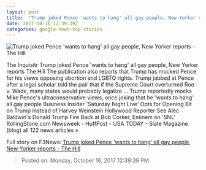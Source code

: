 ```yaml
---
layout: post
title:  "Trump joked Pence 'wants to hang' all gay people, New Yorker reports - The Hill"
date: 2017-10-16 12:39:39Z
categories: google-news-top-stories
---
```


![Trump joked Pence 'wants to hang' all gay people, New Yorker reports - The Hill](http://thehill.com/sites/default/files/pencemike_091917gn_lead.jpg)

The Inquisitr Trump joked Pence 'wants to hang' all gay people, New Yorker reports The Hill The publication also reports that Trump has mocked Pence for his views opposing abortion and LGBTQ rights. Trump jabbed at Pence after a legal scholar told the pair that if the Supreme Court overturned Roe v. Wade, many states would probably legalize ... Trump reportedly mocks Mike Pence's ultraconservative views, once joking that he 'wants to hang' all gay people Business Insider 'Saturday Night Live' Opts for Opening Bit on Trump Instead of Harvey Weinstein Hollywood Reporter See Alec Baldwin's Donald Trump Fire Back at Bob Corker, Eminem on 'SNL' RollingStone.com Newsweek - HuffPost - USA TODAY - Slate Magazine (blog) all 122 news articles »


Full story on F3News: [Trump joked Pence 'wants to hang' all gay people, New Yorker reports - The Hill](http://www.f3nws.com/n/FGUEqF)

> Posted on: Monday, October 16, 2017 12:39:39 PM
